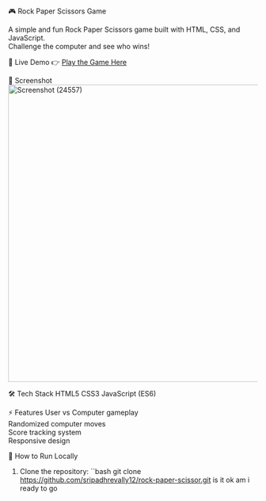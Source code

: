 🎮 Rock Paper Scissors Game

A simple and fun Rock Paper Scissors game built with HTML, CSS, and JavaScript.  
Challenge the computer and see who wins!

🚀 Live Demo
👉 [Play the Game Here](https://sripadhrevally12.github.io/rock-paper-scissor/)

📸 Screenshot
<img width="600"  alt="Screenshot (24557)" src="https://github.com/user-attachments/assets/234eba86-b15e-486e-bb8b-a839a184d48f" />

🛠️ Tech Stack
HTML5
CSS3
JavaScript (ES6)

⚡ Features
User vs Computer gameplay  
Randomized computer moves  
Score tracking system  
Responsive design  

📂 How to Run Locally
1. Clone the repository:
``bash
   git clone https://github.com/sripadhrevally12/rock-paper-scissor.git is it ok am i ready to go
